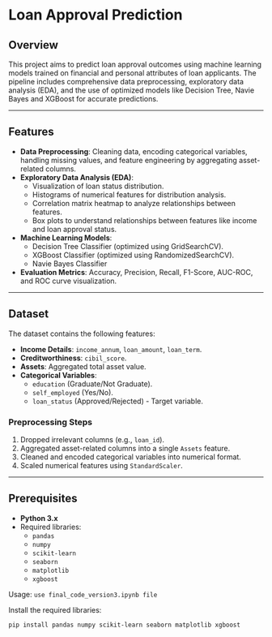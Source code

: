 
# Loan Approval Prediction

## Overview
This project aims to predict loan approval outcomes using machine learning models trained on financial and personal attributes of loan applicants. The pipeline includes comprehensive data preprocessing, exploratory data analysis (EDA), and the use of optimized models like Decision Tree, Navie Bayes and XGBoost for accurate predictions.

---

## Features
- **Data Preprocessing**: Cleaning data, encoding categorical variables, handling missing values, and feature engineering by aggregating asset-related columns.
- **Exploratory Data Analysis (EDA)**:
  - Visualization of loan status distribution.
  - Histograms of numerical features for distribution analysis.
  - Correlation matrix heatmap to analyze relationships between features.
  - Box plots to understand relationships between features like income and loan approval status.
- **Machine Learning Models**:
  - Decision Tree Classifier (optimized using GridSearchCV).
  - XGBoost Classifier (optimized using RandomizedSearchCV).
  - Navie Bayes Classifier
- **Evaluation Metrics**: Accuracy, Precision, Recall, F1-Score, AUC-ROC, and ROC curve visualization.

---

## Dataset
The dataset contains the following features:
- **Income Details**: `income_annum`, `loan_amount`, `loan_term`.
- **Creditworthiness**: `cibil_score`.
- **Assets**: Aggregated total asset value.
- **Categorical Variables**:
  - `education` (Graduate/Not Graduate).
  - `self_employed` (Yes/No).
  - `loan_status` (Approved/Rejected) - Target variable.

### Preprocessing Steps
1. Dropped irrelevant columns (e.g., `loan_id`).
2. Aggregated asset-related columns into a single `Assets` feature.
3. Cleaned and encoded categorical variables into numerical format.
4. Scaled numerical features using `StandardScaler`.

---

## Prerequisites
- **Python 3.x**
- Required libraries:
  - `pandas`
  - `numpy`
  - `scikit-learn`
  - `seaborn`
  - `matplotlib`
  - `xgboost`

Usage:
`use final_code_version3.ipynb file`

Install the required libraries:
```bash
pip install pandas numpy scikit-learn seaborn matplotlib xgboost

